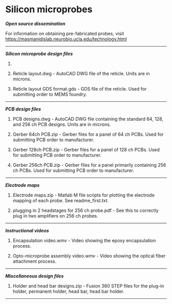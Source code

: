 # Silicon microprobes

***Open source dissemination***

For information on obtaining pre-fabricated probes, visit https://masmanidislab.neurobio.ucla.edu/technology.html

*******************************

***Silicon microprobe design files***

1.

2.  Reticle layout.dwg        - AutoCAD DWG file of the reticle.  Units are in microns.

3.  Reticle layout GDS format.gds      - GDS file of the reticle.  Used for submitting order to MEMS foundry.

*************************************

***PCB design files***

1. PCB designs.dwg             - AutoCAD DWG file containing the standard 64, 128, and 256 ch PCB designs.  Units are in microns.

2. Gerber 64ch PCB.zip         - Gerber files for a panel of 64 ch PCBs.  Used for submitting PCB order to manufacturer.

3. Gerber 128ch PCB.zip         - Gerber files for a panel of 128 ch PCBs.  Used for submitting PCB order to manufacturer.

4. Gerber 256ch PCB.zip         - Gerber files for a panel primarily containing 256 ch PCBs.  Used for submitting PCB order to manufacturer.

**********************


***Electrode maps***

1.  Electrode maps.zip      - Matlab M file scripts for plotting the electrode mapping of each probe.  See readme_first.txt.

2.  plugging in 2 headstages for 256 ch probe.pdf    - See this to correctly plug in two amplifiers on 256 ch probes.

********************


***Instructional videos***

1.  Encapsulation video.wmv      - Video showing the epoxy encapsulation process.

2.  Opto-microprobe assembly video.wmv    - Video showing the optical fiber attachment process.

**************************



***Miscellaneous design files***

1.  Holder and head bar designs.zip    - Fusion 360 STEP files for the plug-in holder, permanent holder, head bar, head bar holder.

**************************************
